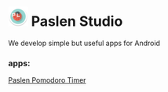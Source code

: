 # <img src="ic_launcher.webp" alt="paslen app cion" width="40"/> Paslen Studio

We develop simple but useful apps for Android

### apps:

[Paslen Pomodoro Timer](Paslen.md)
